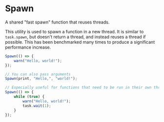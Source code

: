 # Spawn

A shared "fast spawn" function that reuses threads.

This utility is used to spawn a function in a new thread. It is similar to `task.spawn`, but doesn't return a thread, and instead reuses a thread if possible. This has been benchmarked many times to produce a significant performance increase.

```ts
Spawn(() => {
	warn("Hello, world!");
});

// You can also pass arguments
Spawn(print, "Hello,", "world!");

// Especially useful for functions that need to be run in their own thread
Spawn(() => {
	while (true) {
		warn("Hello, world!");
		task.wait(1);
	}
});
```
